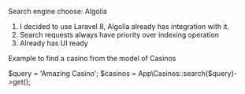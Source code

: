 Search engine choose: Algolia

1. I decided to use Laravel 8, Algolia already has integration with it. 
2. Search requests always have priority over indexing operation
3. Already has UI ready

Example to find a casino from the model of Casinos

$query = 'Amazing Casino'; 
$casinos = App\Casinos::search($query)->get();